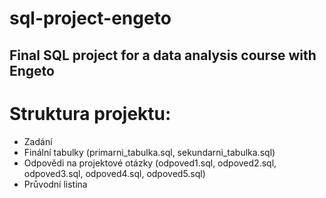 # sql-project-engeto
Final SQL project for a data analysis course with Engeto
------------------------------

# Struktura projektu:

- Zadání
- Finální tabulky (primarni_tabulka.sql, sekundarni_tabulka.sql)
- Odpovědi na projektové otázky (odpoved1.sql, odpoved2.sql, odpoved3.sql, odpoved4.sql, odpoved5.sql)
- Průvodní listina
